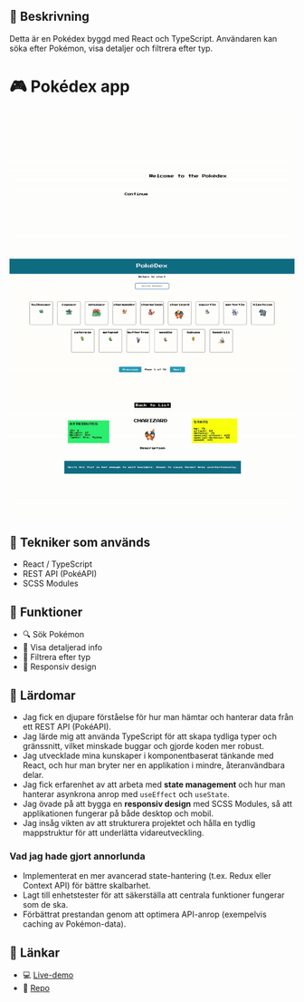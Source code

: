 ## 📘 Beskrivning
Detta är en Pokédex byggd med React och TypeScript. Användaren kan söka efter Pokémon, visa detaljer och filtrera efter typ.

# 🎮 Pokédex app

![Intro](public/images/intro.gif)
![Pageswitch](public/images/ezgif-6c3c8c9f745844.gif)
![Alt text](public/images/ezgif-66fb707b0bc876.gif)



## 🔧 Tekniker som används
- React / TypeScript
- REST API (PokéAPI)
- SCSS Modules

## 🚀 Funktioner
- 🔍 Sök Pokémon
- 📖 Visa detaljerad info
- 🎨 Filtrera efter typ
- 📱 Responsiv design


## 🧠 Lärdomar
- Jag fick en djupare förståelse för hur man hämtar och hanterar data från ett REST API (PokéAPI).  
- Jag lärde mig att använda TypeScript för att skapa tydliga typer och gränssnitt, vilket minskade buggar och gjorde koden mer robust.  
- Jag utvecklade mina kunskaper i komponentbaserat tänkande med React, och hur man bryter ner en applikation i mindre, återanvändbara delar.  
- Jag fick erfarenhet av att arbeta med **state management** och hur man hanterar asynkrona anrop med `useEffect` och `useState`.  
- Jag övade på att bygga en **responsiv design** med SCSS Modules, så att applikationen fungerar på både desktop och mobil.  
- Jag insåg vikten av att strukturera projektet och hålla en tydlig mappstruktur för att underlätta vidareutveckling.  

### Vad jag hade gjort annorlunda
- Implementerat en mer avancerad state-hantering (t.ex. Redux eller Context API) för bättre skalbarhet.  
- Lagt till enhetstester för att säkerställa att centrala funktioner fungerar som de ska.  
- Förbättrat prestandan genom att optimera API-anrop (exempelvis caching av Pokémon-data).

## 🔗 Länkar
- 💻 [Live-demo](https://pokedex-git-master-intis-projects-4184abf2.vercel.app/)
- 📂 [Repo](https://github.com/Reyuuh/PokeDex.git)
